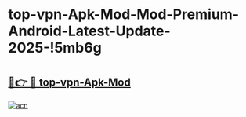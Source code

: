 # top-vpn-Apk-Mod-Mod-Premium-Android-Latest-Update-2025-!5mb6g

# <h2><a href="https://8b25yd.esa.edu.pl?title=top-vpn-Apk-Mod&ref=5mb6g">🔗👉 🔴 top-vpn-Apk-Mod</a></h2>

[![acn](https://github.com/user-attachments/assets/0f9c940e-d8b0-45ae-aac7-cd30a18b3e1c)](https://8b25yd.esa.edu.pl?title=top-vpn-Apk-Mod&ref=5mb6g)

